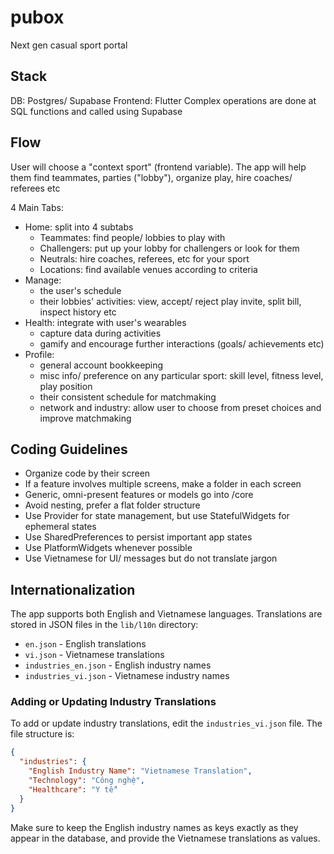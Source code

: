# pubox

Next gen casual sport portal

## Stack
DB: Postgres/ Supabase
Frontend: Flutter
Complex operations are done at SQL functions and called using Supabase

## Flow
User will choose a "context sport" (frontend variable). The app will help them
find teammates, parties ("lobby"), organize play, hire coaches/ referees etc

4 Main Tabs:
- Home: split into 4 subtabs
  - Teammates: find people/ lobbies to play with
  - Challengers: put up your lobby for challengers or look for them
  - Neutrals: hire coaches, referees, etc for your sport
  - Locations: find available venues according to criteria
- Manage:
  - the user's schedule
  - their lobbies' activities: view, accept/ reject play invite, split bill, inspect history etc
- Health: integrate with user's wearables
  - capture data during activities
  - gamify and encourage further interactions (goals/ achievements etc)
- Profile:
  - general account bookkeeping
  - misc info/ preference on any particular sport: skill level, fitness level, play position
  - their consistent schedule for matchmaking
  - network and industry: allow user to choose from preset choices and improve matchmaking

## Coding Guidelines
- Organize code by their screen
- If a feature involves multiple screens, make a folder in each screen
- Generic, omni-present features or models go into /core
- Avoid nesting, prefer a flat folder structure
- Use Provider for state management, but use StatefulWidgets for ephemeral states
- Use SharedPreferences to persist important app states
- Use PlatformWidgets whenever possible
- Use Vietnamese for UI/ messages but do not translate jargon

## Internationalization
The app supports both English and Vietnamese languages. Translations are stored in JSON files in the `lib/l10n` directory:

- `en.json` - English translations
- `vi.json` - Vietnamese translations
- `industries_en.json` - English industry names
- `industries_vi.json` - Vietnamese industry names

### Adding or Updating Industry Translations
To add or update industry translations, edit the `industries_vi.json` file. The file structure is:

```json
{
  "industries": {
    "English Industry Name": "Vietnamese Translation",
    "Technology": "Công nghệ",
    "Healthcare": "Y tế"
  }
}
```

Make sure to keep the English industry names as keys exactly as they appear in the database, and provide the Vietnamese translations as values.
